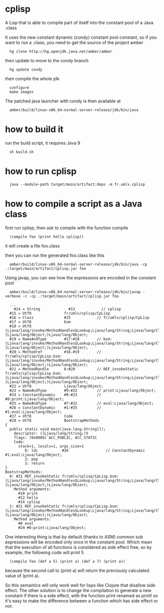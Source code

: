 # cplisp
A Lisp that is able to compile part of itself into the constant pool of a Java .class

It uses the new constant dynamic (condy) constant pool constant,
so if you want to run a .class, you need to get the source of the project amber
```
  hg clone http://hg.openjdk.java.net/amber/amber
```
then update to move to the condy branch
```
  hg update condy
```
then compile the whole jdk
```
  configure
  make images
```

The patched java launcher with condy is then available at
```
  amber/build/linux-x86_64-normal-server-release/jdk/bin/java
```
  

# how to build it
run the build script, it requires Java 9
```
  sh build.sh
```

# how to run cplisp
```
  java --module-path target/main/artifact:deps -m fr.umlv.cplisp
```

# how to compile a script as a Java class
first run cplisp, then ask to compile with the function compile
```
  (compile foo (print hello cplisp))
```
it will create a file foo.class

then you can run the generated foo.class like this
```
  amber/build/linux-x86_64-normal-server-release/jdk/bin/java -cp .:target/main/artifact/cplisp.jar foo
```

Using javap, you can see how the expressions are encoded in the constant pool
```
  amber/build/linux-x86_64-normal-server-release/jdk/bin/javap -verbose -c -cp .:target/main/artifact/cplisp.jar foo
```

```
  ...
    #14 = String             #13            // cplisp
  #15 = Utf8               fr/umlv/cplisp/CpLisp
  #16 = Class              #15            // fr/umlv/cplisp/CpLisp
  #17 = Utf8               bsm
  #18 = Utf8               (Ljava/lang/invoke/MethodHandles$Lookup;Ljava/lang/String;Ljava/lang/Class;Ljava/lang/Object;[Ljava/lang/Object;)Ljava/lang/Object;
  #19 = NameAndType        #17:#18        // bsm:(Ljava/lang/invoke/MethodHandles$Lookup;Ljava/lang/String;Ljava/lang/Class;Ljava/lang/Object;[Ljava/lang/Object;)Ljava/lang/Object;
  #20 = Methodref          #16.#19        // fr/umlv/cplisp/CpLisp.bsm:(Ljava/lang/invoke/MethodHandles$Lookup;Ljava/lang/String;Ljava/lang/Class;Ljava/lang/Object;[Ljava/lang/Object;)Ljava/lang/Object;
  #21 = MethodHandle       6:#20          // REF_invokeStatic fr/umlv/cplisp/CpLisp.bsm:(Ljava/lang/invoke/MethodHandles$Lookup;Ljava/lang/String;Ljava/lang/Class;Ljava/lang/Object;[Ljava/lang/Object;)Ljava/lang/Object;
  #22 = Utf8               Ljava/lang/Object;
  #23 = NameAndType        #9:#22         // print:Ljava/lang/Object;
  #24 = ConstantDynamic    #0:#23         // #0:print:Ljava/lang/Object;
  #25 = NameAndType        #7:#22         // eval:Ljava/lang/Object;
  #26 = ConstantDynamic    #1:#25         // #1:eval:Ljava/lang/Object;
  #27 = Utf8               Code
  #28 = Utf8               BootstrapMethods
{
  public static void main(java.lang.String[]);
    descriptor: ([Ljava/lang/String;)V
    flags: (0x0009) ACC_PUBLIC, ACC_STATIC
    Code:
      stack=1, locals=1, args_size=1
         0: ldc           #26                 // ConstantDynamic #1:eval:Ljava/lang/Object;
         2: pop
         3: return
}
BootstrapMethods:
  0: #21 REF_invokeStatic fr/umlv/cplisp/CpLisp.bsm:(Ljava/lang/invoke/MethodHandles$Lookup;Ljava/lang/String;Ljava/lang/Class;Ljava/lang/Object;[Ljava/lang/Object;)Ljava/lang/Object;
    Method arguments:
      #10 print
      #12 hello
      #14 cplisp
  1: #21 REF_invokeStatic fr/umlv/cplisp/CpLisp.bsm:(Ljava/lang/invoke/MethodHandles$Lookup;Ljava/lang/String;Ljava/lang/Class;Ljava/lang/Object;[Ljava/lang/Object;)Ljava/lang/Object;
    Method arguments:
      #8 eval
      #24 #0:print:Ljava/lang/Object;
```

One interesting thing is that by default (thanks to ASM) common sub expressions will be encoded only once in the constant pool. Which mean that the execution of all functions is considered as side effect free, so by example, the following code will print 5
```
  (compile foo (def a 5) (print a) (def a 7) (print a))
```
because the second call to (print a) will return the previously calculated value of (print a).

So this semantics will only work well for lisps like Clojure that disallow side effect.
The other solution is to change the compilation to generate a new constant if there is a side effect, with the function print renamed as print! so it's easy to make the difference between a function which has side effect or not.


